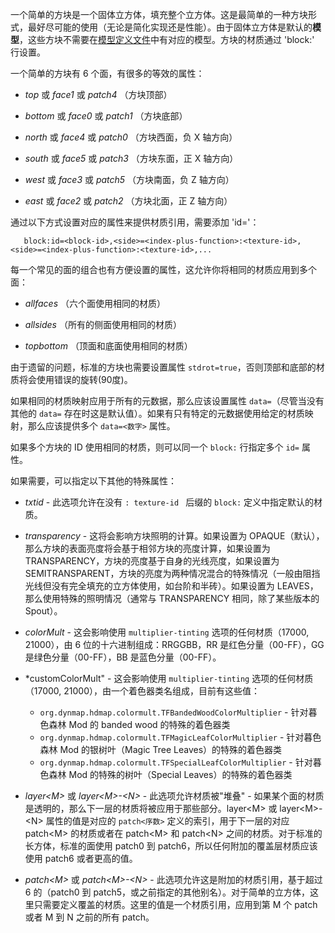 一个简单的方块是一个固体立方体，填充整个立方体。这是最简单的一种方块形式，最好尽可能的使用（无论是简化实现还是性能）。由于固体立方体是默认的**模型**，这些方块不需要在[模型定义文件](/Model-Definition-Files.md)中有对应的模型。方块的材质通过 'block:' 行设置。

一个简单的方块有 6 个面，有很多的等效的属性：

* *top* 或 *face1* 或 *patch4* （方块顶部）

* *bottom* 或 *face0* 或 *patch1* （方块底部）

* *north* 或 *face4* 或 *patch0* （方块西面，负 X 轴方向）

* *south* 或 *face5* 或 *patch3* （方块东面，正 X 轴方向）

* *west* 或 *face3* 或 *patch5* （方块南面，负 Z 轴方向）

* *east* 或 *face2* 或 *patch2* （方块北面，正 Z 轴方向）

通过以下方式设置对应的属性来提供材质引用，需要添加 'id='：
```
   block:id=<block-id>,<side>=<index-plus-function>:<texture-id>,<side>=<index-plus-function>:<texture-id>,...
```
每一个常见的面的组合也有方便设置的属性，这允许你将相同的材质应用到多个面：

* *allfaces* （六个面使用相同的材质）

* *allsides* （所有的侧面使用相同的材质）

* *topbottom* （顶面和底面使用相同的材质）

由于遗留的问题，标准的方块也需要设置属性 `stdrot=true`，否则顶部和底部的材质将会使用错误的旋转(90度)。

如果相同的材质映射应用于所有的元数据，那么应该设置属性 `data=`（尽管当没有其他的 `data=` 存在时这是默认值）。如果有只有特定的元数据使用给定的材质映射，那么应该提供多个 `data=<数字>` 属性。

如果多个方块的 ID 使用相同的材质，则可以同一个 `block:` 行指定多个 `id=` 属性。

如果需要，可以指定以下其他的特殊属性：

* *txtid* - 此选项允许在没有 `: texture-id ` 后缀的 `block:` 定义中指定默认的材质。

* *transparency* - 这将会影响方块照明的计算。如果设置为 OPAQUE（默认），那么方块的表面亮度将会基于相邻方块的亮度计算，如果设置为 TRANSPARENCY，方块的亮度基于自身的光线亮度，如果设置为 SEMITRANSPARENT，方块的亮度为两种情况混合的特殊情况（一般由阻挡光线但没有完全填充的立方体使用，如台阶和半砖）。如果设置为 LEAVES，那么使用特殊的照明情况（通常与 TRANSPARENCY 相同，除了某些版本的 Spout）。

* *colorMult* - 这会影响使用 `multiplier-tinting` 选项的任何材质（17000, 21000），由 6 位的十六进制组成：RRGGBB，RR 是红色分量（00-FF），GG 是绿色分量（00-FF），BB 是蓝色分量（00-FF）。

* *customColorMult" - 这会影响使用 `multiplier-tinting` 选项的任何材质（17000, 21000），由一个着色器类名组成，目前有这些值： 
     + `org.dynmap.hdmap.colormult.TFBandedWoodColorMultiplier` - 针对暮色森林 Mod 的 banded wood 的特殊的着色器类
     + `org.dynmap.hdmap.colormult.TFMagicLeafColorMultiplier` - 针对暮色森林 Mod 的银树叶（Magic Tree Leaves）的特殊的着色器类
     + `org.dynmap.hdmap.colormult.TFSpecialLeafColorMultiplier` - 针对暮色森林 Mod 的特殊的树叶（Special Leaves）的特殊的着色器类

* *layer&lt;M&gt;* 或 *layer&lt;M&gt;-&lt;N&gt;* - 此选项允许材质被"堆叠" - 如果某个面的材质是透明的，那么下一层的材质将被应用于那些部分。layer&lt;M&gt; 或 layer&lt;M&gt;-&lt;N&gt; 属性的值是对应的 `patch<序数>` 定义的索引，用于下一层的对应 patch&lt;M&gt; 的材质或者在 patch&lt;M&gt; 和 patch&lt;N&gt; 之间的材质。对于标准的长方体，标准的面使用 patch0 到 patch6，所以任何附加的覆盖层材质应该使用 patch6 或者更高的值。

* *patch&lt;M&gt;* 或 *patch&lt;M&gt;-&lt;N&gt;* - 此选项允许这是附加的材质引用，基于超过 6 的（patch0 到 patch5，或之前指定的其他别名）。对于简单的立方体，这里只需要定义覆盖的材质。这里的值是一个材质引用，应用到第 M 个 patch 或者 M 到 N 之前的所有 patch。
